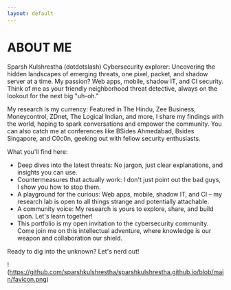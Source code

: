 ```yaml
---
layout: default
---
```


# ABOUT ME

Sparsh Kulshrestha (dotdotslash)
Cybersecurity explorer: Uncovering the hidden landscapes of emerging threats, one pixel, packet, and shadow server at a time. My passion? Web apps, mobile, shadow IT, and CI security. Think of me as your friendly neighborhood threat detective, always on the lookout for the next big "uh-oh."

My research is my currency: Featured in The Hindu, Zee Business, Moneycontrol, ZDnet, The Logical Indian, and more, I share my findings with the world, hoping to spark conversations and empower the community. You can also catch me at conferences like BSides Ahmedabad, Bsides Singapore, and C0c0n, geeking out with fellow security enthusiasts.

What you'll find here:

* Deep dives into the latest threats: No jargon, just clear explanations, and insights you can use.
* Countermeasures that actually work: I don't just point out the bad guys, I show you how to stop them.
* A playground for the curious: Web apps, mobile, shadow IT, and CI – my research lab is open to all things strange and potentially attachable.
* A community voice: My research is yours to explore, share, and build upon. Let's learn together!
* This portfolio is my open invitation to the cybersecurity community. Come join me on this intellectual adventure, where knowledge is our weapon and collaboration our shield.

Ready to dig into the unknown? Let's nerd out!


!(https://github.com/sparshkulshrestha/sparshkulshrestha.github.io/blob/main/favicon.png)


